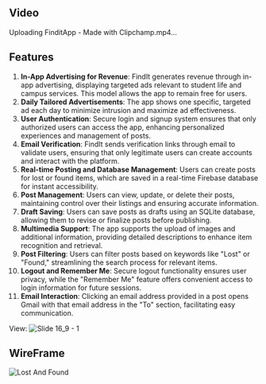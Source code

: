 ## Video
Uploading FinditApp - Made with Clipchamp.mp4…

## Features
1. **In-App Advertising for Revenue**: FindIt generates revenue through in-app advertising, displaying targeted ads relevant to student life and campus services. This model allows the app to remain free for users.
2. **Daily Tailored Advertisements**: The app shows one specific, targeted ad each day to minimize intrusion and maximize ad effectiveness.
3. **User Authentication**: Secure login and signup system ensures that only authorized users can access the app, enhancing personalized experiences and management of posts.
4. **Email Verification**: FindIt sends verification links through email to validate users, ensuring that only legitimate users can create accounts and interact with the platform.  
5. **Real-time Posting and Database Management**: Users can create posts for lost or found items, which are saved in a real-time Firebase database for instant accessibility.
6. **Post Management**: Users can view, update, or delete their posts, maintaining control over their listings and ensuring accurate information.
7. **Draft Saving**: Users can save posts as drafts using an SQLite database, allowing them to revise or finalize posts before publishing.
8. **Multimedia Support**: The app supports the upload of images and additional information, providing detailed descriptions to enhance item recognition and retrieval.
9. **Post Filtering**: Users can filter posts based on keywords like "Lost" or "Found," streamlining the search process for relevant items.
10. **Logout and Remember Me**: Secure logout functionality ensures user privacy, while the "Remember Me" feature offers convenient access to login information for future sessions.
11. **Email Interaction**: Clicking an email address provided in a post opens Gmail with that email address in the "To" section, facilitating easy communication.

View:
![Slide 16_9 - 1](https://github.com/Nisha0202/androidappFindit/assets/99580632/e5480424-49f9-4a2b-a604-e5bcfb9e9b38)

## WireFrame
![Lost And Found](https://github.com/Nisha0202/androidappFindit/assets/99580632/3cab6c1b-f896-4570-af3a-995d9e4851a1)



